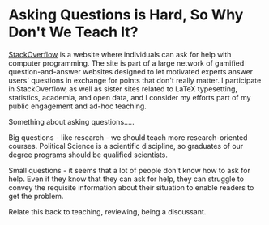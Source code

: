 # Asking Questions is Hard, So Why Don't We Teach It? #



[StackOverflow](http://stackoverflow.com/) is a website where individuals can ask for help with computer programming. The site is part of a large network of gamified question-and-answer websites designed to let motivated experts answer users' questions in exchange for points that don't really matter. I participate in StackOverflow, as well as sister sites related to LaTeX typesetting, statistics, academia, and open data, and I consider my efforts part of my public engagement and ad-hoc teaching. 

Something about asking questions.....

Big questions - like research - we should teach more research-oriented courses. Political Science is a scientific discipline, so graduates of our degree programs should be qualified scientists.

Small questions - it seems that a lot of people don't know how to ask for help. Even if they know that they can ask for help, they can struggle to convey the requisite information about their situation to enable readers to get the problem.


Relate this back to teaching, reviewing, being a discussant.
